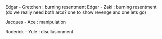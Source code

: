 Edgar - Gretchen : burning resentment
Edgar - Zaki : burning resentment
(do we really need both arcs? one to show revenge and one lets go)

Jacques - Ace : manipulation

Roderick - Yule : disullusionment
